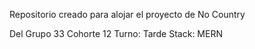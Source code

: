Repositorio creado para alojar el proyecto de No Country

Del Grupo 33
Cohorte 12
Turno: Tarde
Stack: MERN
